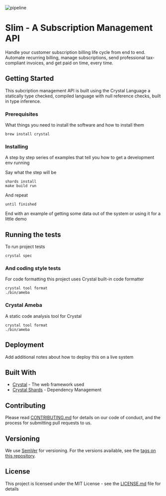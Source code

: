 ![pipeline](https://gitlab.com/eliasjpr/slim/badges/master/pipeline.svg?style=flat-square)

# Slim - A Subscription Management API

Handle your customer subscription billing life cycle from end to end. Automate recurring billing, manage subscriptions, send professional tax-compliant invoices, and get paid on time, every time.

## Getting Started

This subcription management API is built using the Crystal Language a statically type checked, compiled language with null reference checks, built in type inference.

### Prerequisites

What things you need to install the software and how to install them

```crystal
brew install crystal
```

### Installing

A step by step series of examples that tell you how to get a development env running

Say what the step will be

```
shards install
make build run
```

And repeat

```
until finished
```

End with an example of getting some data out of the system or using it for a little demo

## Running the tests

To run project tests

```
crystal spec
```

### And coding style tests

For code formatting this project uses Crystal built-in code formatter

```
crystal tool format
./bin/ameba
```

### Crystal Ameba

A static code analysis tool for Crystal

```
crystal tool format
./bin/ameba
```

## Deployment

Add additional notes about how to deploy this on a live system

## Built With

* [Crystal](https://crystal-lang.org/) - The web framework used
* [Crystal Shards](https://github.com/crystal-lang/shards) - Dependency Management

## Contributing

Please read [CONTRIBUTING.md](https://gist.github.com/PurpleBooth/b24679402957c63ec426) for details on our code of conduct, and the process for submitting pull requests to us.

## Versioning

We use [SemVer](http://semver.org/) for versioning. For the versions available, see the [tags on this repository](https://gitlab.com/eliasjpr/slim/-/tags). 

## License

This project is licensed under the MIT License - see the [LICENSE.md](LICENSE.md) file for details

